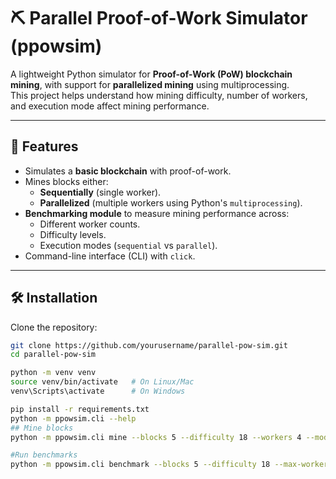 # ⛏️ Parallel Proof-of-Work Simulator (ppowsim)

A lightweight Python simulator for **Proof-of-Work (PoW) blockchain mining**, with support for **parallelized mining** using multiprocessing.  
This project helps understand how mining difficulty, number of workers, and execution mode affect mining performance.

---

## 📌 Features
- Simulates a **basic blockchain** with proof-of-work.
- Mines blocks either:
  - **Sequentially** (single worker).
  - **Parallelized** (multiple workers using Python's `multiprocessing`).
- **Benchmarking module** to measure mining performance across:
  - Different worker counts.
  - Difficulty levels.
  - Execution modes (`sequential` vs `parallel`).
- Command-line interface (CLI) with `click`.

---

## 🛠️ Installation

Clone the repository:

```bash
git clone https://github.com/yourusername/parallel-pow-sim.git
cd parallel-pow-sim

python -m venv venv
source venv/bin/activate   # On Linux/Mac
venv\Scripts\activate      # On Windows

pip install -r requirements.txt
python -m ppowsim.cli --help
## Mine blocks
python -m ppowsim.cli mine --blocks 5 --difficulty 18 --workers 4 --mode parallel

#Run benchmarks
python -m ppowsim.cli benchmark --blocks 5 --difficulty 18 --max-workers 8 --mode parallel
